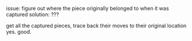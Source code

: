 issue: figure out where the piece originally belonged to when it was captured
solution: ???

get all the captured pieces, trace back their moves to their original location
yes. good.